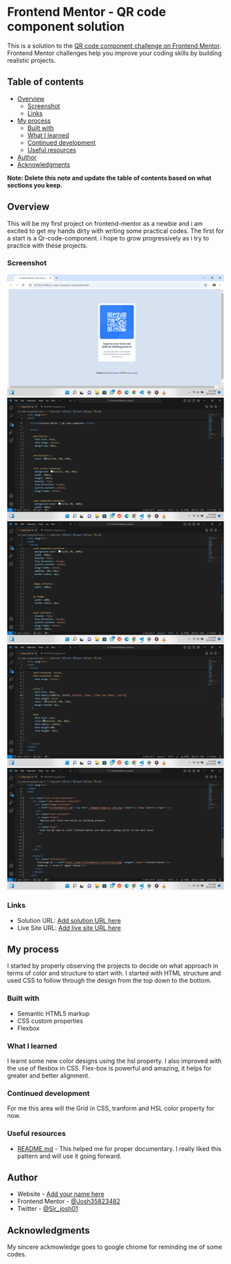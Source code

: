 # Frontend Mentor - QR code component solution

This is a solution to the [QR code component challenge on Frontend Mentor](https://www.frontendmentor.io/challenges/qr-code-component-iux_sIO_H). Frontend Mentor challenges help you improve your coding skills by building realistic projects. 

## Table of contents

- [Overview](#overview)
  - [Screenshot](#screenshot)
  - [Links](#links)
- [My process](#my-process)
  - [Built with](#built-with)
  - [What I learned](#what-i-learned)
  - [Continued development](#continued-development)
  - [Useful resources](#useful-resources)
- [Author](#author)
- [Acknowledgments](#acknowledgments)

**Note: Delete this note and update the table of contents based on what sections you keep.**

## Overview
This will be my first project on frontend-mentor as a newbie and i am excited to get my hands dirty with writing some practical codes. The first for a start is a Qr-code-component. i hope to grow progressively as i try to practice with these projects.
### Screenshot


![](./images/Screenshot%20(2).png)
![](./images/Screenshot%20(3).png)
![](./images/Screenshot%20(4).png)
![](./images/Screenshot%20(5).png)
![](./images/Screenshot%20(6).png)


### Links

- Solution URL: [Add solution URL here](https://github.com/Josh35823482/QR-code-component.git)
- Live Site URL: [Add live site URL here](https://your-live-site-url.com)

## My process
I started by properly observing the projects to decide on what approach in terms of color and structure to start with. I started with HTML structure and used CSS to follow through the design from the top down to the bottom.

### Built with 
- Semantic HTML5 markup
- CSS custom properties
- Flexbox


### What I learned
I learnt some new color designs using the hsl property.
I also improved with the use of flexbox in CSS.
Flex-box is powerful and amazing, it helps for greater and better alignment.


### Continued development
For me this area will the Grid in CSS, tranform and HSL color property for now.

### Useful resources

- [README.md](https://www.frontendmentor.com/project) - This helped me for proper documentary. I really liked this pattern and will use it going forward.

## Author
- Website - [Add your name here](https://www.your-site.com)
- Frontend Mentor - [@Josh35823482](https://www.frontendmentor.io/profile/Josh35823482)
- Twitter - [@Sir_josh01](https://www.twitter.com/Sir_josh01)

## Acknowledgments
My sincere ackmowledge goes to google chrome for reminding me of some codes.
